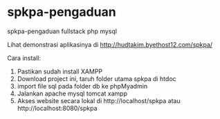 # spkpa-pengaduan
spkpa-pengaduan fullstack php mysql

Lihat demonstrasi aplikasinya di http://hudtakim.byethost12.com/spkpa/

Cara install:

1. Pastikan sudah install XAMPP
2. Download project ini, taruh folder utama spkpa di htdoc
3. import file sql pada folder db ke phpMyadmin
4. Jalankan apache mysql tomcat xampp
5. Akses website secara lokal di http://localhost/spkpa atau http://localhost:8080/spkpa 
